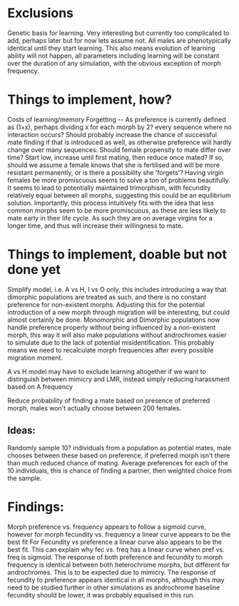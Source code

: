 # Exclusions
Genetic basis for learning. Very interesting but currently too complicated to add, perhaps later but for now lets assume not. All males are phenotypically identical until they start learning.
This also means evolution of learning ability will not happen, all parameters including learning will be constant over the duration of any simulation, with the obvious exception of morph frequency.


# Things to implement, how?
Costs of learning/memory
Forgetting -- As preference is currently defined as (1+x), perhaps dividing x for each morph by 2? every sequence where no interaction occurs? Should probably increase the chance of successful mate finding if that is introduced as well, as otherwise preference will hardly change over many sequences.
Should female propensity to mate differ over time? Start low, increase until first mating, then reduce once mated? If so, should we assume a female knows that she is fertilised and will be more resistant permanently, or is there a possibility she 'forgets'?
Having virgin females be more promiscuous seems to solve a ton of problems beautifully. It seems to lead to potentially maintained trimorphism, with fecundity relatively equal between all morphs, suggesting this could be an equilibrium solution.
Importantly, this process intuitively fits with the idea that less common morphs seem to be more promiscuous, as these are less likely to mate early in their life cycle. As such they are on average virgins for a longer time, and thus will increase their willingness to mate.

# Things to implement, doable but not done yet
Simplify model, i.e. A vs H, I vs O only, this includes introducing a way that dimorphic populations are treated as such, and there is no constant preference for non-existent morphs. Adjusting this for the potential introduction of a new morph through migration will be interesting, but could almost certainly be done.
Monomorphic and Dimorphic populations now handle preference properly without being influenced by a non-existent morph, this way it will also make populations without androchromes easier to simulate due to the lack of potential misidentification. This probably means we need to recalculate morph frequencies after every possible migration moment.

A vs H model may have to exclude learning altogether if we want to distinguish between mimicry and LMR, instead simply reducing harassment based on A frequency

Reduce probability of finding a mate based on presence of preferred morph, males won't actually choose between 200 females.
## Ideas:
Randomly sample 10? individuals from a population as potential mates, male chooses between these based on preference, if preferred morph isn't there than much reduced chance of mating.
Average preferences for each of the 10 individuals, this is chance of finding a partner, then weighted choice from the sample.


# Findings:
Morph preference vs. frequency appears to follow a sigmoid curve, however for morph fecundity vs. frequency a linear curve appears to be the best fit
For Fecundity vs preference a linear curve also appears to be the best fit. This can explain why fec vs. freq has a linear curve when pref vs. freq is sigmoid.
The response of both preference and fecundity to morph frequency is identical between both heterochrome morphs, but different for androchromes. This is to be expected due to mimicry. The response of fecundity to preference appears identical in all morphs, although this may need to be studied further in other simulations as androchrome baseline fecundity should be lower, it was probably equalised in this run. 
